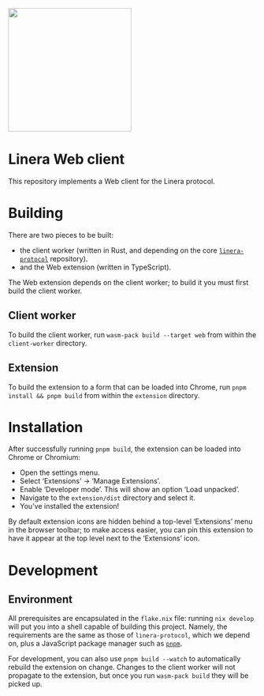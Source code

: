 <img src="extension/public/assets/linera/Linera_FullColor_H.svg" width="250" />

# Linera Web client

This repository implements a Web client for the Linera protocol.

# Building

There are two pieces to be built:

- the client worker (written in Rust, and depending on the core
[`linera-protocol`](https://github.com/linera-io/linera-protocol)
repository).
- and the Web extension (written in TypeScript).

The Web extension depends on the client worker; to build it you must
first build the client worker.

## Client worker

To build the client worker, run `wasm-pack build --target web` from
within the `client-worker` directory.

## Extension

To build the extension to a form that can be loaded into Chrome, run
`pnpm install && pnpm build` from within the `extension` directory.

# Installation

After successfully running `pnpm build`, the extension can be loaded
into Chrome or Chromium:

- Open the settings menu.
- Select ‘Extensions’ → ‘Manage Extensions’.
- Enable ‘Developer mode’.  This will show an option ‘Load unpacked’.
- Navigate to the `extension/dist` directory and select it.
- You've installed the extension!

By default extension icons are hidden behind a top-level ‘Extensions’
menu in the browser toolbar; to make access easier, you can pin this
extension to have it appear at the top level next to the ‘Extensions’
icon.

# Development

## Environment

All prerequisites are encapsulated in the `flake.nix` file: running
`nix develop` will put you into a shell capable of building this
project.  Namely, the requirements are the same as those of
`linera-protocol`, which we depend on, plus a JavaScript package
manager such as [`pnpm`](https://pnpm.io/).

For development, you can also use `pnpm build --watch` to
automatically rebuild the extension on change.  Changes to the client
worker will not propagate to the extension, but once you run
`wasm-pack build` they will be picked up.
